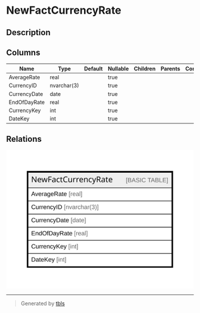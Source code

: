 # NewFactCurrencyRate

## Description

## Columns

| Name | Type | Default | Nullable | Children | Parents | Comment |
| ---- | ---- | ------- | -------- | -------- | ------- | ------- |
| AverageRate | real |  | true |  |  |  |
| CurrencyID | nvarchar(3) |  | true |  |  |  |
| CurrencyDate | date |  | true |  |  |  |
| EndOfDayRate | real |  | true |  |  |  |
| CurrencyKey | int |  | true |  |  |  |
| DateKey | int |  | true |  |  |  |

## Relations

![er](NewFactCurrencyRate.svg)

---

> Generated by [tbls](https://github.com/k1LoW/tbls)
